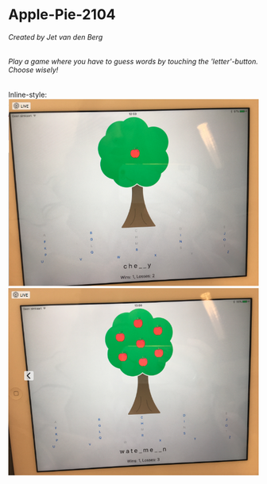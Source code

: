 # Apple-Pie-2104
###### Created by Jet van den Berg
###### Play a game where you have to guess words by touching the 'letter'-button. Choose wisely!

Inline-style: 
![alt text](https://github.com/jetvdberg/Apple-Pie-2104/blob/master/Apple%20Pie%202104/Schermafbeelding%202017-11-10%20om%2013.17.58.png "Screen Shot 1")
![alt text](https://github.com/jetvdberg/Apple-Pie-2104/blob/master/Apple%20Pie%202104/Schermafbeelding%202017-11-10%20om%2013.18.53.png "Screen Shot 2")
